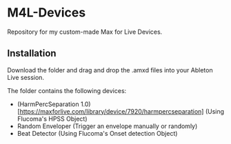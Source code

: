 # M4L-Devices
Repository for my custom-made Max for Live Devices.

## Installation

Download the folder and drag and drop the .amxd files into your Ableton Live session. 

The folder contains the following devices:

- (HarmPercSeparation 1.0)[https://maxforlive.com/library/device/7920/harmpercseparation] (Using Flucoma's HPSS Object)
- Random Enveloper (Trigger an envelope manually or randomly)
- Beat Detector (Using Flucoma's Onset detection Object)

